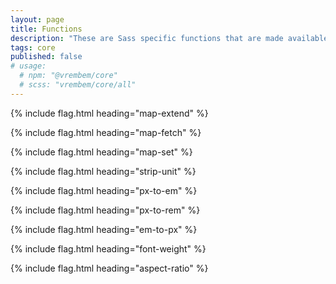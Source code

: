 ```yaml
---
layout: page
title: Functions
description: "These are Sass specific functions that are made available anywhere the Vrembem core is imported."
tags: core
published: false
# usage:
  # npm: "@vrembem/core"
  # scss: "vrembem/core/all"
---
```


{% include flag.html heading="map-extend" %}

{% include flag.html heading="map-fetch" %}

{% include flag.html heading="map-set" %}

{% include flag.html heading="strip-unit" %}

{% include flag.html heading="px-to-em" %}

{% include flag.html heading="px-to-rem" %}

{% include flag.html heading="em-to-px" %}

{% include flag.html heading="font-weight" %}

{% include flag.html heading="aspect-ratio" %}
